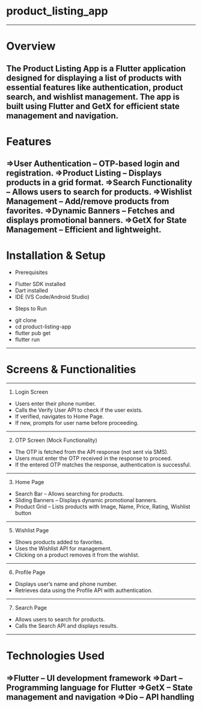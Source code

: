 # product_listing_app
----------------------------------------------------------------------------------------------------
# Overview
The Product Listing App is a Flutter application designed for displaying a list of products with 
essential features like authentication, product search, and wishlist management. The app is built 
using Flutter and GetX for efficient state management and navigation.
----------------------------------------------------------------------------------------------------
# Features
=>User Authentication – OTP-based login and registration.
=>Product Listing – Displays products in a grid format.
=>Search Functionality – Allows users to search for products.
=>Wishlist Management – Add/remove products from favorites.
=>Dynamic Banners – Fetches and displays promotional banners.
=>GetX for State Management – Efficient and lightweight.
----------------------------------------------------------------------------------------------------
# Installation & Setup
* Prerequisites
- Flutter SDK installed
- Dart installed
- IDE (VS Code/Android Studio)

* Steps to Run
- git clone <repo-url>
- cd product-listing-app
- flutter pub get
- flutter run
----------------------------------------------------------------------------------------------------
# Screens & Functionalities
----------------------------------------------------------------------------------------------------
1. Login Screen
- Users enter their phone number.
- Calls the Verify User API to check if the user exists.
- If verified, navigates to Home Page.
- If new, prompts for user name before proceeding.
----------------------------------------------------------------------------------------------------
2. OTP Screen (Mock Functionality)
- The OTP is fetched from the API response (not sent via SMS).
- Users must enter the OTP received in the response to proceed.
- If the entered OTP matches the response, authentication is successful.
-----------------------------------------------------------------------------------------------------
3. Home Page
- Search Bar – Allows searching for products.
- Sliding Banners – Displays dynamic promotional banners.
- Product Grid – Lists products with Image, Name, Price, Rating, Wishlist button
-----------------------------------------------------------------------------------------------------
5. Wishlist Page
- Shows products added to favorites.
- Uses the Wishlist API for management.
- Clicking on a product removes it from the wishlist.
-----------------------------------------------------------------------------------------------------
6. Profile Page
- Displays user’s name and phone number.
- Retrieves data using the Profile API with authentication.
-----------------------------------------------------------------------------------------------------
7. Search Page
- Allows users to search for products.
- Calls the Search API and displays results.
-----------------------------------------------------------------------------------------------------
# Technologies Used
=>Flutter – UI development framework
=>Dart – Programming language for Flutter
=>GetX – State management and navigation
=>Dio – API handling
-----------------------------------------------------------------------------------------------------
